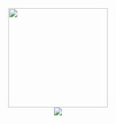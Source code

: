 <div align="center">
<img src="https://media.giphy.com/media/coxQHKASG60HrHtvkt/giphy.gif" alt="" width="200" height="">
</div>
<div align="center">
  <a href="https://www.linkedin.com/in/suhail-ahm/">
      <img src="https://img.shields.io/badge/LinkedIn-0077B5?style=for-the-badge&logo=linkedin&logoColor=white">  
  </a>
</div>
